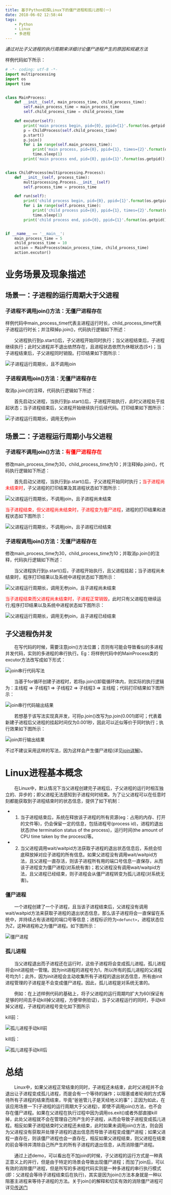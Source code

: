 ```yaml
---
title: 基于Python初探Linux下的僵尸进程和孤儿进程(一)
date: 2018-06-02 12:58:44
tags: 
	- Python
	- Linux
	- 多进程
---
```


*通过对比子父进程的执行周期来详细讨论僵尸进程产生的原因和规避方法*

<!-- more -->

样例代码如下所示：

```python
# -*- coding: utf-8 -*-
import multiprocessing
import os
import time


class MainProcess:
    def __init__(self, main_process_time, child_process_time):
        self.main_process_time = main_process_time
        self.child_process_time = child_process_time

    def excutor(self):
        print('main process begin, pid={0}, ppid={1}'.format(os.getpid(), os.getppid()))
        p = ChildProcess(self.child_process_time)
        p.start()
        p.join()
        for i in range(self.main_process_time):
            print('main process, pid={0}, ppid={1}, times={2}'.format(os.getpid(), os.getppid(), i))
            time.sleep(1)
        print('main process end, pid={0}, ppid={1}'.format(os.getpid(), os.getppid()))


class ChildProcess(multiprocessing.Process):
    def __init__(self, process_time):
        multiprocessing.Process.__init__(self)
        self.process_time = process_time

    def run(self):
        print('child process begin, pid={0}, ppid={1}'.format(os.getpid(), os.getppid()))
        for i in range(self.process_time):
            print('child process pid={0}, ppid={1}, times={2}'.format(os.getpid(), os.getppid(), i))
            time.sleep(1)
        print('child process end, pid={0}, ppid={1}'.format(os.getpid(), os.getppid()))


if __name__ == '__main__':
    main_process_time = 5
    child_process_time = 10
    action = MainProcess(main_process_time, child_process_time)
    action.excutor()
```

# 业务场景及现象描述

## 场景一：子进程的运行周期大于父进程

### 子进程不调用join()方法：无僵尸进程存在

样例代码中main_process_time代表主进程运行时长，child_process_time代表子进程运行时长；并注释掉p.join()，代码执行逻辑如下所述：

　　父进程执行到p.start()后，子父进程开始同时执行；当父进程结束后，子进程继续执行；此时父进程并不退出依然存在，且进程状态依然为休眠状态(S+)；当子进程结束后，子父进程同时销毁。打印结果如下图所示：

![子进程运行周期长，且不调用join](./子进程运行周期长，且不调用join.png)

### 子进程调用join()方法：无僵尸进程存在

取消p.join()的注释，代码执行逻辑如下所述：

　　首先启动父进程，当执行到p.start()后，子进程开始执行，此时父进程处于挂起状态；当子进程结束后，父进程开始继续执行后续代码。打印结果如下图所示：

![子进程运行周期长，调用无参join](./子进程运行周期长，调用无参join.png)

## 场景二：子进程运行周期小与父进程

### 子进程不调用join()方法：<font color=red>有僵尸进程存在</font>

修改main_process_time为30，child_process_time为10；并注释掉p.join()，代码执行逻辑如下所述：

　　首先启动父进程，当执行到p.start()后，子父进程开始同时执行；<font color=red>当子进程尚未结束时</font>，子父进程的打印结果及其进程状态如下图所示：

![父进程运行周期长，不调用join，且子进程尚未结束](./父进程运行周期长，不调用join，且子进程尚未结束.png)

<font color=red>当子进程结束，但父进程尚未结束时，子进程变为僵尸进程</font>，进程的打印结果和进程状态如下图所示：

![父进程运行周期长，不调用join，且子进程已经结束](./父进程运行周期长，不调用join，且子进程已经结束.png)

### 子进程调用join()方法：无僵尸进程存在

修改main_process_time为30，child_process_time为10；并取消p.join()的注释，代码执行逻辑如下所述：

　　当父进程执行到p.start()后，子进程开始执行，且父进程挂起；当子进程尚未结束时，程序打印结果以及系统中进程状态如下图所示：

![父进程运行周期长，调用无参join，且子进程尚未结束](./父进程运行周期长，调用无参join，且子进程尚未结束.png)

<font color=red>当子进程结束而父进程尚未结束时，子进程正常销毁</font>，此时只有父进程在继续运行;程序打印结果以及系统中进程状态如下图所示：

![父进程运行周期长，调用无参join，且子进程已经结束](./父进程运行周期长，调用无参join，且子进程已经结束.png)

## 子父进程伪并发

　　在写代码的时候，需要注意join()方法位置；否则有可能会导致看似的多进程并发代码，实则的多进程的串行执行。Eg：将样例代码中的MainProcess类的excutor方法改写成如下形式：

![join串行代码写法](./join串行代码写法.png)

　　当基于for循环创建子进程时，若将p.join()卸载循环体内，则实际的执行逻辑为：主线程 => 子线程1 => 子线程2 => 子线程3 => 主线程；代码打印结果如下图所示：

![join串行代码输出结果](./join串行代码输出结果.png)

　　若想基于该写法实现真并发，可将p.join()改写为p.join(0.001)即可；代表着新建子进程后父进程的挂起时间仅为0.001秒，因此可以近似等价于同时执行；执行效果如下图所示：

![join并行输出结果](./join并行输出结果.png)

不过不建议采用这样的写法，因为这样会产生僵尸进程(详见[join详解](https://yhyr.github.io))。

# Linux进程基本概念

　　在Linux中，默认情况下当父进程创建完子进程后，子父进程的运行时相互独立的、异步的；即父进程无法感知到子进程何时结束。为了让父进程可以在任意时刻都能获取到子进程结束时的状态信息，提供了如下机制：

+ 1) 当子进程结束后，系统在释放该子进程的所有资源(eg：占用的内存、打开的文件等)，仍会保留一定的信息，包括进程号(process id)，进程的退出状态(the termination status of the process)，运行时间(the amount of CPU time taken by the process)等。
+ 2) 当父进程调用wait/waitpid方法获取子进程的退出状态信息后，系统会彻底释放掉对应子进程的所有信息。如果父进程没有调用wait/waitpid方法，且父进程一直存活，则该子进程所有用的端口号信息一直保存，从而该子进程变为僵尸进程(对系统有害)；若父进程没有调用wait/waitpid方法，且父进程已经结束，则子进程会从僵尸进程转变为孤儿进程(对系统无害)。

### 僵尸进程

　　一个进程创建了一个子进程，且当该子进程结束后，父进程没有调用wait/waitpid方法来获取子进程的退出状态信息，那么该子进程将会一直保留在系统中，并持续占有该进程的端口号等信息；进程标识符为`<defunct>`，进程状态位为Z，这种进程称之为僵尸进程。如下图所示：

![僵尸进程](./僵尸进程.png)

### 孤儿进程

　　当父进程退出而子进程还在运行时，这些子进程将会变成孤儿进程。孤儿进程将会init进程统一管理。因为init进程的进程号为1，所以所有的孤儿进程的父进程号均为1；此外，因为init进程会主动收集所有子进程的退出状态信息，所有由init进程管理的子进程是不会变成僵尸进程。因此，孤儿进程是对系统无害的。

　　例如：在上述样例代码的基础上，将子父进程的运行周期均扩大为60(保证有足够的时间去手动kill掉父进程，方便举例验证)，当子父进程运行的同时，手动kill掉父进程，子进程的进程号变化如下图所示

kill前：

![孤儿进程手动kill前](./孤儿进程手动kill前.png)

kill后：

![孤儿进程手动kill后](./孤儿进程手动kill后.png)

# 总结

　　Linux中，如果父进程正常结束的同时，子进程还未结束，此时父进程并不会退出让子进程变成孤儿进程，而是会有一个等待的操作；以阻塞或者轮询的方式等待所有子进程的结束而结束，毕竟“爸爸管儿子是天经地义的事”；正因为如此，在该应用场景一下(子进程的运行周期大于父进程)，即使不调用join()方法，也不会存在僵尸进程。如果在父进程在执行过程中因为调用os.exit()或者外部直接kill掉，此处父进程就不会在管理自己所产生的子进程，从而会导致子进程变成孤儿进程。相反如果子进程结束时父进程还未结束，此时如果未调用join()方法，则会因为父进程没有获取并处理子进程的退出信息而导致子进程变成僵尸进程；如果父进程一直存在，则该僵尸进程也会一直存在，相反如果父进程结束，则父进程在结束的前会等待并清除自己所产生的所有子进程的退出信息，从而消除僵尸进程。

　　通过上述demo，可以看出在不加join的时候，子父进程的运行方式是一种真正意义上的并行，但是由于特定的场景会导致出现僵尸进程；而加了join后，可以有效的消除僵尸进程，但是所写的多进程代码实则是一种多进程的串行执行模式(即：父进程会等待子进程结束后在执行)，其实是因为join()方法本身就是一种以阻塞主进程来等待子进程的方法。关于join()的解释和切实有效的消除僵尸进程可详见[传送门](https://yhyr.github.io/)

